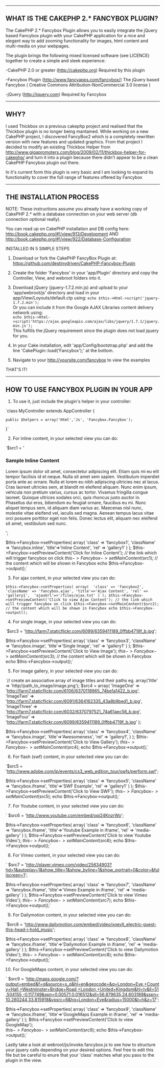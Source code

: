 -----------------------------------------
WHAT IS THE CAKEPHP 2.* FANCYBOX PLUGIN?
-----------------------------------------

The CakePHP 2.* Fancybox Plugin allows you to easily integrate
the jQuery based Fancybox plugin with your CakePHP 
application for a nice and elegant way to add zooming functionality
for images, html content and multi-media on your webpages.

The plugin brings the following mixed licensed software (see
LICENCE) together to create a simple and sleek experience:

-CakePHP 2.0 or greater (http://cakephp.org)
 Required by this plugin

-Fancybox Plugin (http://www.fancyapps.com/fancybox/)
 The jQuery based Fancybox ( Creative Commons Attribution-NonCommercial 3.0 license )

-jQuery (http://jquery.com)
 Required by Fancybox


----
WHY?
----

I used Thickbox on a previous cakephp project and realised that the 
Thickbox plugin is no longer being mantained. While working on a new
CakePHP project, I discovered FancyBox2 which is a completely
rewritten version with new features and updated graphics.
From that project I decided to modify an existing Thickbox Helper
from http://www.gigapromoters.com/blog/2009/02/11/thickbox-helper-for-cakephp/
and turn it into a plugin because there didn't appear to be a clean CakePHP
Fancybox plugin out there.

In it's current form this plugin is very basic and I am looking to expand its
functionality to cover the full range of features offered by Fancybox


-------------------------
THE INSTALLATION PROCESS
-------------------------

NOTE: These instructions assume you already have a working copy
of CakePHP 2.* with a database connection on your web server (db connection optional really).

You can read up on CakePHP installation and DB config here:
http://book.cakephp.org/#!/view/913/Development AND
http://book.cakephp.org/#!/view/922/Database-Configuration


INSTALLED IN 5 SIMPLE STEPS

1. Download or fork the CakePHP FancyBox Plugin at:
   https://github.com/destinydriven/CakePHP-Fancybox-Plugin

2. Create the folder 'Fancybox' in your 'app/Plugin' directory 
   and copy the Controller, View, and webroot folders into it.

3. Download jQuery (jquery-1.7.2.min.js) and upload to your 'app/webroot/js' directory 
   and load in your app/View/Loyouts/default.ctp using:
   `echo $this->Html->script('jquery-1.7.2.min');`   
   Or you can include it from the Google AJAX Libraries content delivery network using:   
   `echo $this->Html->script('https://ajax.googleapis.com/ajax/libs/jquery/1.7.1/jquery.min.js');`   
   This fulfills the jQuery requirement since the plugin does not load jquery for you.
   
4. In your Cake installation, edit 'app/Config/bootstrap.php' and add the line 'CakePlugin::load('Fancybox');' 
   at the bottom.

5. Navigate to your http://yoursite.com/fancybox to view the examples


THAT'S IT!

---------------------------------------
HOW TO USE FANCYBOX PLUGIN IN YOUR APP
---------------------------------------

1.	To use it, just include the plugin's helper in your controller:

 `class MyController extends AppController {

	public $helpers = array('Html','Js', 'Fancybox.Fancybox');
	
 }`

2. For inline content, in your selected view you can do:

 `$src1 = '<h3>Sample Inline Content</h3>
		<p>
			Lorem ipsum dolor sit amet, consectetur adipiscing elit. Etiam quis mi eu elit tempor
			facilisis id et neque. Nulla sit amet sem sapien. Vestibulum imperdiet porta ante ac ornare.
			Nulla et lorem eu nibh adipiscing ultricies nec at lacus. Cras laoreet ultricies sem, at
			blandit mi eleifend aliquam. Nunc enim ipsum, vehicula non pretium varius, cursus ac tortor.
			Vivamus fringilla congue laoreet. Quisque ultrices sodales orci, quis rhoncus justo auctor
			in. Phasellus dui eros, bibendum eu feugiat ornare, faucibus eu mi. Nunc aliquet tempus 
			sem, id aliquam diam varius ac. Maecenas nisl nunc, molestie vitae eleifend vel, iaculis 
			sed magna. Aenean tempus lacus vitae orci posuere porttitor eget non felis. Donec lectus 
			elit, aliquam nec eleifend sit amet, vestibulum sed nunc.
		</p>';
  
  $this->Fancybox->setProperties( array( 
  			  		 'class' => 'fancybox1',
  			  		 'className' => 'fancybox.inline',
  			  		 'title'=>'Inline Content',
  			  		 'rel' => 'gallery1'
  				       )
				);
  $this->Fancybox->setPreviewContent('Click for Inline Content'); // the link which will trigger fancybox on click
  $this->Fancybox->setMainContent($src1); // the content which will be shown in Fancybox
  echo $this->Fancybox->output();`
		  
3. For ajax content, in your selected view you can do:	
	  
  `$this->Fancybox->setProperties( array( 
  			  		 'class' => 'fancybox2',
  			  		 'className' => 'fancybox.ajax',
  			  		 'title'=>'Ajax Content',
  			  		 'rel' => 'gallery1', 
  				         'ajaxUrl'=>'/files/ajax.txt'
  				       )
				);
  $this->Fancybox->setPreviewContent('Click to view Ajax Content'); // the link which will trigger fancybox on click
  $this->Fancybox->setMainContent($src2); // the content which will be shown in Fancybox
  echo $this->Fancybox->output();`
		  
4. For single image, in your selected view you can do:

  `$src3 = 'http://farm7.staticflickr.com/6099/6359411189_0ffbb4719f_b.jpg';
  		  
  $this->Fancybox->setProperties( array( 
  			  		 'class' => 'fancybox3',
  			  		 'className' => 'fancybox.image',
  			  		 'title'=>'Single Image',
  			  		 'rel' => 'gallery1'
  				       )
				);
  $this->Fancybox->setPreviewContent('Click to View Image'); 
  $this->Fancybox->setMainContent($src3); // the content which will be shown in Fancybox
  echo $this->Fancybox->output();`	

5. For image gallery, in your selected view you can do:
         
 `// create an associative array of image titles and their paths eg. array('title' => 'http//path_to_image/image.png');
 $src4 = array(
	   	'ImageOne'   => 'http://farm7.staticflickr.com/6106/6370118965_74be1a1422_b.jpg',
		'ImageTwo'   => 'http://farm7.staticflickr.com/6091/6364162335_43a8b9bed1_b.jpg',
		'ImageThree' => 'http://farm7.staticflickr.com/6032/6370797521_74a61aec56_b.jpg',
		'ImageFour'  => 'http://farm7.staticflickr.com/6099/6359411189_0ffbb4719f_b.jpg'
	      ); 
  		  
  $this->Fancybox->setProperties( array( 
  			  		 'class' => 'fancybox4',
  			  		 'className' => 'fancybox.image',
  			  		 'title'=>'Awesomeness',
  			  		 'rel' => 'gallery1', 
  				       )
				);
  $this->Fancybox->setPreviewContent('Click to View Gallery'); 
  $this->Fancybox->setMainContent($src4); 
  echo $this->Fancybox->output();`	
		  
6. For flash (swf) content, in your selected view you can do:

  `$src5 = 'http://www.adobe.com/jp/events/cs3_web_edition_tour/swfs/perform.swf';
 
  $this->Fancybox->setProperties( array( 
  			  		 'class' => 'fancybox5',
  			  		 'className' => 'fancybox.iframe',
  			  		 'title'=>'SWF Example',
  			  		 'rel' => 'gallery1'
  			       		)
			         );
  $this->Fancybox->setPreviewContent('Click to View SWF'); 
  $this->Fancybox->setMainContent($src5); 
  echo $this->Fancybox->output();`	

7. For Youtube content, in your selected view you can do:

 ` $src6 = 'http://www.youtube.com/embed/opj24KnzrWo';
 
  $this->Fancybox->setProperties( array( 
  			  		 'class' => 'fancybox6',
  			  		 'className' => 'fancybox.iframe',
  			  		 'title'=>'Youtube Example in iframe',
  			  		 'rel' => 'media-gallery'
  				       )
				);
  $this->Fancybox->setPreviewContent('Click to view Youtube Video'); 
  $this->Fancybox->setMainContent($src6); 
  echo $this->Fancybox->output();`	

8. For Vimeo content, in your selected view you can do:

 ` $src7 = 'http://player.vimeo.com/video/25634903?hd=1&autoplay=1&show_title=1&show_byline=1&show_portrait=0&color=&fullscreen=1';
 
  $this->Fancybox->setProperties( array( 
  			  		 'class' => 'fancybox7',
  			  		 'className' => 'fancybox.iframe',
  			  		 'title'=>'Vimeo Example in iframe',
  			  		 'rel' => 'media-gallery'
  				       )
				);
  $this->Fancybox->setPreviewContent('Click to view Vimeo Video'); 
  $this->Fancybox->setMainContent($src7); 
  echo $this->Fancybox->output();`
		  
9. For Dailymotion content, in your selected view you can do:

  `$src8 = 'http://www.dailymotion.com/embed/video/xoeylt_electric-guest-this-head-i-hold_music';
 
  $this->Fancybox->setProperties( array( 
  			  		 'class' => 'fancybox8',
  			  		 'className' => 'fancybox.iframe',
  			  		 'title'=>'Dailymotion Example in iframe',
  			  		 'rel' => 'media-gallery'
  				       )
				);
  $this->Fancybox->setPreviewContent('Click to view Dailymotion Video'); 
  $this->Fancybox->setMainContent($src8); 
  echo $this->Fancybox->output();`	

10. For GoogleMaps content, in your selected view you can do:
		  
  ` $src9 = 'http://maps.google.com/?output=embed&f=q&source=s_q&hl=en&geocode=&q=London+Eye,+County+Hall,+Westminster+Bridge+Road,+London,+United+Kingdom&hl=lv&ll=51.504155,-0.117749&spn=0.00571,0.016512&sll=56.879635,24.603189&sspn=10.280244,33.815918&vpsrc=6&hq=London+Eye&radius=15000&t=h&z=17';
	 
   $this->Fancybox->setProperties( array( 
  			  		 'class' => 'fancybox9',
  			  		 'className' => 'fancybox.iframe',
  			  		 'title'=>'GoogleMaps Example in iframe',
  			  		 'rel' => 'media-gallery'
  				       )
				);
  $this->Fancybox->setPreviewContent('Click to view GoogleMap');  
  $this->Fancybox->setMainContent($src9);
  echo $this->Fancybox->output();`

Lastly take a look at webroot/js/invoke.fancybox.js to see how to structure your jquery calls depending on your desired
options. Feel free to edit this file but be careful to enure that your 'class' matches what you pass to the plugin in the view.

		  
	